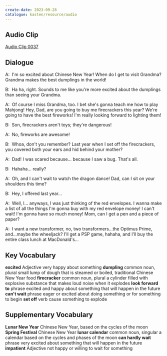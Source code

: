 ```yaml
---
create-date: 2023-09-28
catalogue: kasten/resource/audio
---
```


## Audio Clip
[Audio Clip 0037](https://archive.org/download/englishpod_all/englishpod_0037dg.mp3)

## Dialogue
A:  I'm so  excited  about Chinese New Year!  When do I get to visit Grandma? Grandma makes the best dumplings  in the world!

B:  Ha ha, right. Sounds to me like you're  more excited about the dumplings than seeing your Grandma.

A:  Of course  I miss Grandma, too. I bet she's  gonna teach me how to play Mahjong! Hey, Dad, are you going to buy me firecrackers this year? We're  going to have the best fireworks! I'm  really  looking forward to    lighting them!

B:  Son, firecrackers aren't  toys; they're  dangerous!

A:  No,  fireworks are awesome!

B:  Whoa, don't  you remember? Last year when I set off the firecrackers, you covered both your ears and hid behind your mother?

A:  Dad! I was scared because... because I saw a bug. That's  all.

B:  Hahaha... really?

A:  Oh, and I can't  wait to watch the   dragon dance!  Dad, can I sit on your shoulders this time?

B:  Hey, I offered last year...

A:  Well, I... anyways, I was just thinking of the red envelopes. I wanna make a list of all the things I'm gonna buy  with my red envelope money!  I can't  wait! I'm gonna have so much money!  Mom, can I get a pen and a piece  of  paper?

A:  I want a new transformer, no, two transformers...the Optimus Prime, and...maybe the wheeljack? I'll  get a    PSP game, hahaha, and I'll  buy the entire class lunch at MacDonald's...

## Key Vocabulary
**excited**           Adjective             very happy about something
**dumpling**          common noun, plural   small lump of dough that is steamed or boiled, traditional Chinese New Year food
**firecracker**       common noun, plural   a cylinder filled with explosive substance that makes loud noise when it explodes
**look forward to**   phrase                excited and happy about something that will happen in the future
**can't wait**        phrase                eager or excited about doing something or for something to begin
**set off**           verb                  cause something to explode

## Supplementary Vocabulary
**Lunar New Year**                            Chinese New Year, based on the cycles of the moon
**Spring Festival**                           Chinese New Year
**lunar calendar**    common noun, singular   a calendar based on the cycles and phases of the moon
**can hardly wait**   phrase                  very excited about something that will happen in the future
**impatient**         Adjective               not happy or willing to wait for something
